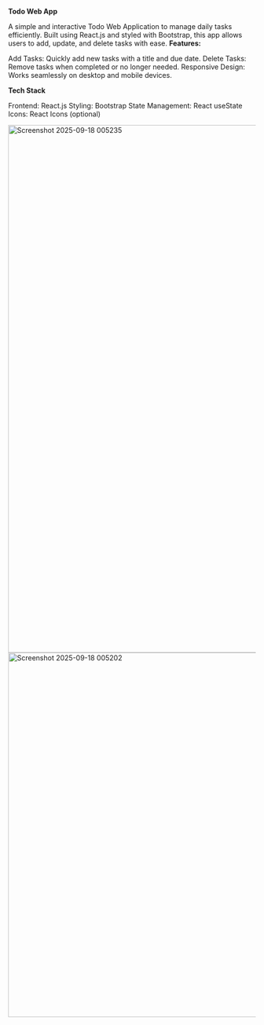 **Todo Web App**

A simple and interactive Todo Web Application to manage daily tasks efficiently. Built using React.js and styled with Bootstrap, this app allows users to add, update, and delete tasks with ease.
**Features:**

Add Tasks: Quickly add new tasks with a title and due date.
Delete Tasks: Remove tasks when completed or no longer needed.
Responsive Design: Works seamlessly on desktop and mobile devices.

**Tech Stack**

Frontend: React.js
Styling: Bootstrap
State Management: React useState
Icons: React Icons (optional)

<img width="1335" height="1074" alt="Screenshot 2025-09-18 005235" src="https://github.com/user-attachments/assets/8cec9131-964c-4255-947e-d846cec08c13" />
<img width="1326" height="742" alt="Screenshot 2025-09-18 005202" src="https://github.com/user-attachments/assets/38a095bf-24db-4bf6-a10d-ad60741da754" />
